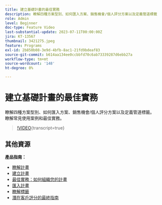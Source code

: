 ```yaml
---
title: 建立基礎計畫的最佳實務
description: 瞭解四種方案型別、如何匯入方案、銷售機會/個人評分方案以及定義管道標籤。 瞭解常見使用案例和最佳實務。
role: Admin
level: Beginner
doc-type: Feature Video
last-substantial-update: 2023-07-11T00:00:00Z
jira: KT-13567
thumbnail: 3421275.jpeg
feature: Programs
exl-id: 2b850b08-3e9d-4bfb-8ac1-21fd9bdeaf83
source-git-commit: b614aa134ee0ccbbfd70c6ab73339287d6ebb27a
workflow-type: tm+mt
source-wordcount: '148'
ht-degree: 0%

---
```


# 建立基礎計畫的最佳實務

瞭解四種方案型別、如何匯入方案、銷售機會/個人評分方案以及定義管道標籤。 瞭解常見使用案例和最佳實務。

>[!VIDEO](https://video.tv.adobe.com/v/3421275/?learn=on){transcript=true}

## 其他資源

**產品指南：**

* [瞭解計畫](https://experienceleague.adobe.com/docs/marketo/using/product-docs/core-marketo-concepts/programs/creating-programs/understanding-programs.html)
* [建立計畫](https://experienceleague.adobe.com/docs/marketo/using/product-docs/core-marketo-concepts/programs/creating-programs/create-a-program.html)
* [最佳實務：如何組織您的計畫](https://experienceleague.adobe.com/docs/marketo/using/product-docs/core-marketo-concepts/programs/working-with-programs/best-practice-how-to-organize-your-programs.html)
* [匯入計畫](https://experienceleague.adobe.com/docs/marketo/using/product-docs/core-marketo-concepts/programs/working-with-programs/import-a-program.html)
* [瞭解標籤](https://experienceleague.adobe.com/docs/marketo/using/product-docs/core-marketo-concepts/programs/working-with-programs/understanding-tags.html)
* [潛在客戶評分的最終指南](https://business.adobe.com/resources/guides/lead-scoring.html)
